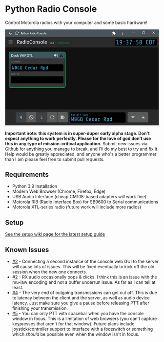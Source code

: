 # Python Radio Console
Control Motorola radios with your computer and some basic hardware!

![Console Screenshot](/media/window-screenshot.png)

**Important note: this system is in super-duper early alpha stage. Don't expect anything to work perfectly. Please for the love of god don't use this in any type of mission-critical application.** Submit new issues via Github for anything you manage to break, and I'll do my best to try and fix it. Help would be greatly appreciated, and anyone who's a better programmer than I am please feel free to submit pull requests.

## Requirements
* Python 3.9 Installation
* Modern Web Browser (Chrome, Firefox, Edge)
* USB Audio Interface (cheap CM108-based adapters will work fine)
* Motorola RIB (Radio Interface Box) for SB9600 to Serial communications
* Motorola XTL-series radio (future work will include more radios)

## Setup

[See the setup wiki page for the latest setup guide](https://github.com/W3AXL/python-radio-console/wiki/Setup)

## Known Issues

* [#2](https://github.com/W3AXL/python-radio-console/issues/2) - Connecting a second instance of the console web GUI to the server will cause lots of issues. This will be fixed eventually to kick off the old session when the new one connects.
* [#2](https://github.com/W3AXL/python-radio-console/issues/3) - RX audio occasionally pops & clicks. I think this is an issue with the mu-law encoding and not a buffer underrun issue. As far as I can tell at least.
* [#4](https://github.com/W3AXL/python-radio-console/issues/4) - The very end of outgoing transmissions can get cut off. This is due to latency between the client and the server, as well as audio device latency. Just make sure you give a pause before releasing PTT after finishing your transmission.
* [#5](https://github.com/W3AXL/python-radio-console/issues/5) - You can only PTT with spacebar when you have the console window in focus. This is a limitation of web browsers (you can't capture keypresses that aren't for that window). Future plans include joystick/controller support to interface with a footswitch or something which *should* be possible even when the window isn't in focus.
